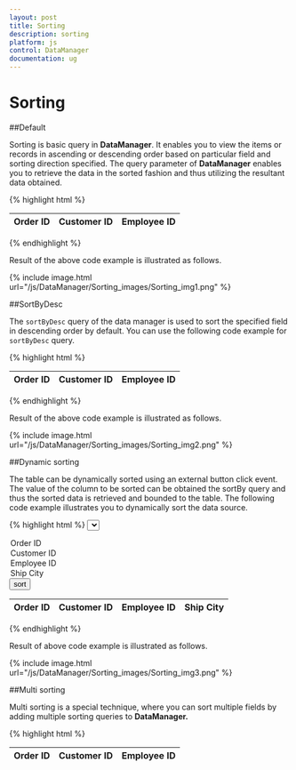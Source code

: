 ```yaml
---
layout: post
title: Sorting
description: sorting
platform: js
control: DataManager
documentation: ug
---
```


# Sorting

##Default

Sorting is basic query in **DataManager**. It enables you to view the items or records in ascending or descending order based on particular field and sorting direction specified. The query parameter of **DataManager** enables you to retrieve the data in the sorted fashion and thus utilizing the resultant data obtained.

{% highlight html %}

<div class="datatable">
   <table id="table1" class=" table table-striped table-bordered" style="width:700px">
      <thead>
         <tr>
            <th>Order ID</th>
            <th>Customer ID</th>
            <th>Employee ID</th>
         </tr>
      </thead>
      <tbody>
      </tbody>
   </table>
</div>
<script type="text/javascript">
   $(function () {
   
             var data = [{ OrderID: 10248, CustomerID: "VINET", EmployeeID: 5 },	                { OrderID: 10249, CustomerID: "AANAR", EmployeeID: 9 },	                    { OrderID: 10250, CustomerID: "VICTE", EmployeeID: 2 },
   
                       { OrderID: 10251, CustomerID: "TOMSP", EmployeeID: 7 },	                    { OrderID: 10252, CustomerID: "SUPRD", EmployeeID: 6 }];
   
               var query = ej.Query().sortBy("CustomerID", ej.sortOrder.Ascending, false);
   
               var dataManager = ej.DataManager(data).executeLocal(query);
   
               $("#table1 tbody").html($("#tableTemplate").render(dataManager));
   
           });
   
       
</script>

<script id="tableTemplate" type="text/x-jsrender">
   <tr>
       <td>{{>OrderID}}</td>
       <td>{{>CustomerID}}</td>
       <td>{{>EmployeeID)}}</td>            
   </tr>
</script>

{% endhighlight %}


Result of the above code example is illustrated as follows.



{% include image.html url="/js/DataManager/Sorting_images/Sorting_img1.png" %}

##SortByDesc

The `sortByDesc` query of the data manager is used to sort the specified field in descending order by default. You can use the following code example for `sortByDesc` query.


{% highlight html %}

<div class="datatable">
   <table id="table1" class=" table table-striped table-bordered" style="width:700px">
      <thead>
         <tr>
            <th>Order ID</th>
            <th>Customer ID</th>
            <th>Employee ID</th>
         </tr>
      </thead>
      <tbody></tbody>
   </table>
</div>
<script type="text/javascript">
   $(function () {
   
       var data = [{ OrderID: 10248, CustomerID: "VINET", EmployeeID: 5 },
   { OrderID: 10249, CustomerID: "AANAR", EmployeeID: 9 },
   { OrderID: 10250, CustomerID: "VICTE", EmployeeID: 2 },
   { OrderID: 10251, CustomerID: "TOMSP", EmployeeID: 7 },
   { OrderID: 10252, CustomerID: "SUPRD", EmployeeID: 6 }];
   
   var query = ej.Query().sortByDesc("EmployeeID");
       var dataManager = ej.DataManager(data).executeLocal(query);
       $("#table1 tbody").html($("#tableTemplate").render(dataManager));
   });
</script>
<script id="tableTemplate" type="text/x-jsrender">
   <tr>
       <td>{{>OrderID}}</td>
       <td>{{>CustomerID}}</td>
       <td>{{>EmployeeID)}}</td>            
   </tr>
</script>


{% endhighlight %}



Result of the above code example is illustrated as follows.



{% include image.html url="/js/DataManager/Sorting_images/Sorting_img2.png" %}

##Dynamic sorting

The table can be dynamically sorted using an external button click event. The value of the column to be sorted can be obtained the sortBy query and thus the sorted data is retrieved and bounded to the table. The following code example illustrates you to dynamically sort the data source.


{% highlight html %}
<select id="colName">
   <option value="OrderID">Order ID</option>
   <option value="CustomerID">Customer ID</option>
   <option value="EmployeeID">Employee ID</option>
   <option value="ShipCity">Ship City</option>
</select>
<input type="button" value="sort" id="sort"/>
<br/>
<div class="datatable">
   <table id="table1" class=" table table-striped table-bordered" style="width:700px">
      <thead>
         <tr>
            <th>Order ID</th>
            <th>Customer ID</th>
            <th>Employee ID</th>
            <th>Ship City</th>
         </tr>
      </thead>
      <tbody></tbody>
   </table>
</div>
<script type="text/javascript">
   $(function () {// Document is ready.
            data = ej.DataManager({ 
                     url: "http://mvc.syncfusion.com/Services/Northwnd.svc/Orders" });
           var query = ej.Query().take(5)
               var execute = data.executeQuery(query) // executing query
                      .done(function (e) {
                          $("#table1 tbody").html($("#tableTemplate").render(e.result));
                      });
               $("#sort").click(function () {
                    var query = ej.Query().take(5).sortBy(function () {
                       if ($('#colName').val() != "")
                           return $('#colName').val();
                       else
                           return "OrderID";
                   })
                   var execute = data.executeQuery(query) // executing query
                          .done(function (e) {
                              $("#table1 tbody").html($("#tableTemplate").render(e.result));
                          });
               });     });             
    
</script>
<script id="tableTemplate" type="text/x-jsrender">
   <tr>
       <td>{{>OrderID}}</td>
       <td>{{>CustomerID}}</td>
       <td>{{>EmployeeID}}</td>
       <td>{{>ShipCity}}</td>         
   </tr>
</script>


{% endhighlight %}



Result of above code example is illustrated as follows.



{% include image.html url="/js/DataManager/Sorting_images/Sorting_img3.png" %}

##Multi sorting

Multi sorting is a special technique, where you can sort multiple fields by adding multiple sorting queries to **DataManager.**


{% highlight html %}

<body>
<div class="datatable">
        <table id="table1" class=" table table-striped table-bordered" style="width:700px">
            <thead>
                <tr>
                    <th>Order ID</th>
                    <th>Customer ID</th>
                    <th>Employee ID</th>
                </tr>
            </thead>
            <tbody></tbody>
        </table>
    </div>
    <script type="text/javascript">
        $(function () {// Document is ready.
           dataSource = [{ OrderID: 10248, CustomerID: "VINET", EmployeeID: 5 },
            { OrderID: 10249, CustomerID: "AANAR", EmployeeID: 2 },
            { OrderID: 10250, CustomerID: "VICTE", EmployeeID: 7 },
            { OrderID: 10251, CustomerID: "TOMSP", EmployeeID: 7 },
            { OrderID: 10252, CustomerID: "SUPRD", EmployeeID: 6 }];
            var data = ej.DataManager(dataSource)

                    var query = ej.Query().sortBy("CustomerID", "descending").sortBy("EmployeeID", "ascending")
                    var records = data.executeLocal(query) // executing query
                               $("#table1 tbody").html($("#tableTemplate").render(records));
        });
    </script>
    <script id="tableTemplate" type="text/x-jsrender">
        <tr>
            <td>{{>OrderID}}</td>
            <td>{{>CustomerID}}</td>
            <td>{{>EmployeeID}}</td>
        </tr>
    </script>

</body>


{% endhighlight %}



Result of above code example is illustrated as follows.



{% include image.html url="/js/DataManager/Sorting_images/Sorting_img4.png" %}





